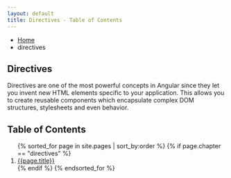 ```yaml
---
layout: default
title: Directives - Table of Contents
---
```

<ul class="breadcrumbs">
  <li><a href="/">Home</a></li>
  <li class="current">directives</li>
</ul>

<h2>Directives</h2>

Directives are one of the most powerful concepts in Angular since they let you invent new HTML elements specific to your application. This allows you to create reusable components which encapsulate complex DOM structures, stylesheets and even behavior.

<h2>Table of Contents</h2>
<ol>
  {% sorted_for page in site.pages | sort_by:order %}
    {% if page.chapter == "directives" %}
      <li>
        <a href="{{page.url}}">{{page.title}}</a>
      </li>
    {% endif %}
  {% endsorted_for %}
</ol>